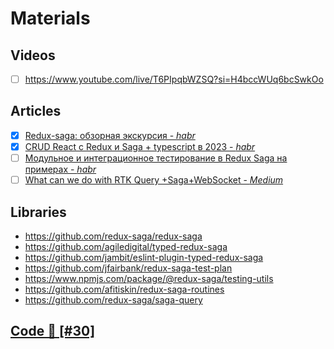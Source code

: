 # Materials

## Videos

- [ ] <https://www.youtube.com/live/T6PIpqbWZSQ?si=H4bccWUq6bcSwkOo>

## Articles

- [x] [Redux-saga: обзорная экскурсия - _habr_](https://habr.com/ru/companies/usetech/articles/735914)
- [x] [CRUD React c Redux и Saga + typescript в 2023 - _habr_](https://habr.com/ru/articles/757230/)
- [ ] [Модульное и интеграционное тестирование в Redux Saga на примерах - _habr_](https://habr.com/ru/articles/513012/)
- [ ] [What can we do with RTK Query +Saga+WebSocket - _Medium_](https://pryvalovbogdan.medium.com/what-can-we-do-with-rtk-query-saga-websocket-7bf2c0835e27)

## Libraries

- <https://github.com/redux-saga/redux-saga>
- <https://github.com/agiledigital/typed-redux-saga>
- <https://github.com/jambit/eslint-plugin-typed-redux-saga>
- <https://github.com/jfairbank/redux-saga-test-plan>
- <https://www.npmjs.com/package/@redux-saga/testing-utils>
- <https://github.com/afitiskin/redux-saga-routines>
- <https://github.com/redux-saga/saga-query>

## [Code 📍 [#30]](../../../../../../../../issues/30)
